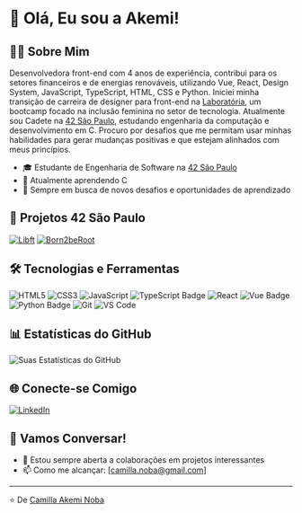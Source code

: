 # 👋 Olá, Eu sou a Akemi!

## 👩‍💻 Sobre Mim

Desenvolvedora front-end com 4 anos de experiência, contribui para os setores financeiros e de energias renováveis, utilizando Vue, React, Design System, JavaScript, TypeScript, HTML, CSS e Python.
Iniciei minha transição de carreira de designer para front-end na [Laboratória](https://www.laboratoria.la/br), um bootcamp focado na inclusão feminina no setor de tecnologia. Atualmente sou Cadete na [42 São Paulo](https://www.42sp.org.br/formacao-engenharia-software), estudando engenharia da computação e desenvolvimento em C.
Procuro por desafios que me permitam usar minhas habilidades para gerar mudanças positivas e que estejam alinhados com meus princípios.


- 🎓 Estudante de Engenharia de Software na [42 São Paulo](https://www.42sp.org.br/formacao-engenharia-software)
- 🌱 Atualmente aprendendo C
- 🚀 Sempre em busca de novos desafios e oportunidades de aprendizado

## 🚀 Projetos 42 São Paulo
[![Libft](https://github-readme-stats.vercel.app/api/pin/?username=cakeno&repo=42-libft)](https://github.com/cakeno/42-libft)
[![Born2beRoot](https://github-readme-stats.vercel.app/api/pin/?username=cakeno&repo=42-born2beroot)](https://github.com/cakeno/42-born2beroot)

## 🛠 Tecnologias e Ferramentas

![HTML5](https://img.shields.io/badge/-HTML5-E34F26?style=flat-square&logo=html5&logoColor=white)
![CSS3](https://img.shields.io/badge/-CSS3-1572B6?style=flat-square&logo=css3)
![JavaScript](https://img.shields.io/badge/-JavaScript-F7DF1E?style=flat-square&logo=javascript&logoColor=black)
![TypeScript Badge](https://img.shields.io/badge/-TypeScript-3178C6?style=flat-square&logo=typescript&logoColor=white)
![React](https://img.shields.io/badge/-React-61DAFB?style=flat-square&logo=react&logoColor=black)
![Vue Badge](https://img.shields.io/badge/-Vue.js-brightgreen?style=flat-square&logo=vue.js&logoColor=white)
![Python Badge](https://img.shields.io/badge/-Python-blue?style=flat-square&logo=python&logoColor=white)
![Git](https://img.shields.io/badge/-Git-F05032?style=flat-square&logo=git&logoColor=white)
![VS Code](https://img.shields.io/badge/-VS%20Code-007ACC?style=flat-square&logo=visual-studio-code)

## 📊 Estatísticas do GitHub

![Suas Estatísticas do GitHub](https://github-readme-stats.vercel.app/api?username=cakeno&show_icons=true&theme=radical&count_private=true&include_all_commits=true)

## 🌐 Conecte-se Comigo

[![LinkedIn](https://img.shields.io/badge/-LinkedIn-0077B5?style=flat-square&logo=LinkedIn&logoColor=white)](seu-link-do-linkedin)
<!--[![Portfolio](https://img.shields.io/badge/-Portfolio-000000?style=flat-square&logo=react&logoColor=white)](seu-link-do-portfolio)-->

## 💬 Vamos Conversar!

- 🤝 Estou sempre aberta a colaborações em projetos interessantes
- 📫 Como me alcançar: [camilla.noba@gmail.com]

---

⭐️ De [Camilla Akemi Noba](https://github.com/cakeno)
